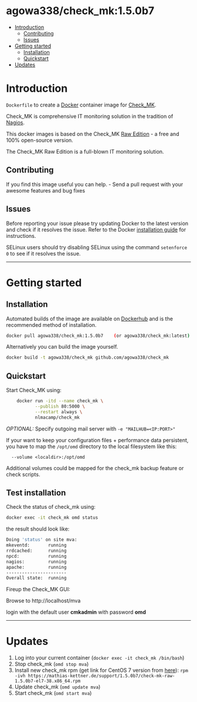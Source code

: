 # agowa338/check_mk:1.5.0b7

- [Introduction](#introduction)
  - [Contributing](#contributing)
  - [Issues](#issues)
- [Getting started](#getting-started)
  - [Installation](#installation)
  - [Quickstart](#quickstart)
- [Updates](#updates)


# Introduction

`Dockerfile` to create a [Docker](https://www.docker.com/) container image for [Check_MK](https://mathias-kettner.de/check_mk.html).

Check_MK is comprehensive IT monitoring solution in the tradition of [Nagios](https://www.nagios.org/).

This docker images is based on the Check_MK [Raw Edition](http://mathias-kettner.com/check_mk_introduction.html) - a free and 100% open-source version.

The Check_MK Raw Edition is a full-blown IT monitoring solution.

## Contributing

If you find this image useful you can help. - Send a pull request with your awesome features and bug fixes


## Issues

Before reporting your issue please try updating Docker to the latest version and check if it resolves the issue. Refer to the Docker [installation guide](https://docs.docker.com/installation) for instructions.

SELinux users should try disabling SELinux using the command `setenforce 0` to see if it resolves the issue.

----------

# Getting started

## Installation

Automated builds of the image are available on [Dockerhub](https://hub.docker.com/r/nlmacamp/check_mk) and is the recommended method of installation.

```bash
docker pull agowa338/check_mk:1.5.0b7    (or agowa338/check_mk:latest)
```

Alternatively you can build the image yourself.

```bash
docker build -t agowa338/check_mk github.com/agowa338/check_mk
```

## Quickstart

Start Check_MK using:

```bash
    docker run -itd --name check_mk \
           --publish 80:5000 \
           --restart always \
           nlmacamp/check_mk
```

*OPTIONAL:* Specify outgoing mail server with `-e "MAILHUB=<IP:PORT>"`

If your want to keep your configuration files + performance data persistent, you have to map the `/opt/omd` directory to the local filesystem like this:

```
  --volume <localdir>:/opt/omd
```

Additional volumes could be mapped for the check_mk backup feature or check scripts.

## Test installation

Check the status of check_mk using:

```bash
docker exec -it check_mk omd status
```

the result should look like:

```bash
Doing 'status' on site mva:
mkeventd:       running
rrdcached:      running
npcd:           running
nagios:         running
apache:         running
-----------------------
Overall state:  running
```


Fireup the Check_MK GUI:

Browse to http://localhost/mva

login with the default user **cmkadmin** with password **omd**

----------

# Updates

1. Log into your current container (`docker exec -it check_mk /bin/bash`)
2. Stop check_mk (`omd stop mva`)
3. Install new check_mk rpm (get link for CentOS 7 version from [here](http://mathias-kettner.com/check_mk_download.php?HTML=yes)): `rpm -ivh https://mathias-kettner.de/support/1.5.0b7/check-mk-raw-1.5.0b7-el7-38.x86_64.rpm`
4. Update check_mk (`omd update mva`)
5. Start check_mk (`omd start mva`)

